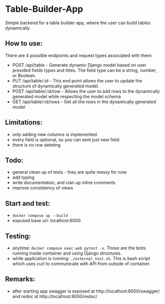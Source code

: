 # Table-Builder-App
Simple backend for a table builder app, where the user can build tables dynamically.

## How to use:
There are 4 possible endpoints and request types associated with them:

 * POST /api/table - Generate dynamic Django model based on user provided fields types and titles. The field type can be a string, number, or Boolean.
 * PUT /api/table/:id - This end point allows the user to update the structure
of dynamically generated model.
 * POST /api/table/:id/row -  Allows the user to add rows to the dynamically
generated model while respecting the model schema
 * GET /api/table/:id/rows - Get all the rows in the dynamically generated model

## Limitations:

 * only adding new columns is implemented
 * every field is optional, so you can sent just new field
 * there is no row deleting

## Todo:

 * general clean up of tests - they are quite messy for now
 * add typing
 * write documentation, and clan up inline comments
 * improve consistency of views 

## Start and test:

 * `docker compose up --build`
 * exposed base url: localhost:8000
 
## Testing:

 * anytime: `docker compose exec web pytest -x`. Those are the tests running inside container and using Django structures.
 * while application is running: `./external_test.sh`. This is bash script which uses curl to communicate with API from outside of container.

## Remarks:
 * after starting app swagger is exposed at http://localhost:8000/swagger/ and redoc at http://localhost:8000/redoc/